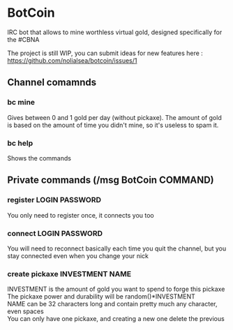 # BotCoin
IRC bot that allows to mine worthless virtual gold, designed specifically for the #CBNA

The project is still WIP, you can submit ideas for new features here : https://github.com/nolialsea/botcoin/issues/1

## Channel comamnds
### bc mine
Gives between 0 and 1 gold per day (without pickaxe). The amount of gold is based on the amount of time you didn't mine, so it's useless to spam it.
### bc help
Shows the commands
## Private commands (/msg BotCoin COMMAND)
### register LOGIN PASSWORD
You only need to register once, it connects you too
### connect LOGIN PASSWORD
You will need to reconnect basically each time you quit the channel, but you stay connected even when you change your nick
### create pickaxe INVESTMENT NAME  
INVESTMENT is the amount of gold you want to spend to forge this pickaxe  
The pickaxe power and durability will be random()*INVESTMENT  
NAME can be 32 characters long and contain pretty much any character, even spaces  
You can only have one pickaxe, and creating a new one delete the previous
